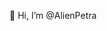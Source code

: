 👋 Hi, I’m @AlienPetra
<!---
AlienPetra/AlienPetra is a ✨ special ✨ repository because its `README.md` (this file) appears on your GitHub profile.
You can click the Preview link to take a look at your changes.
--->
